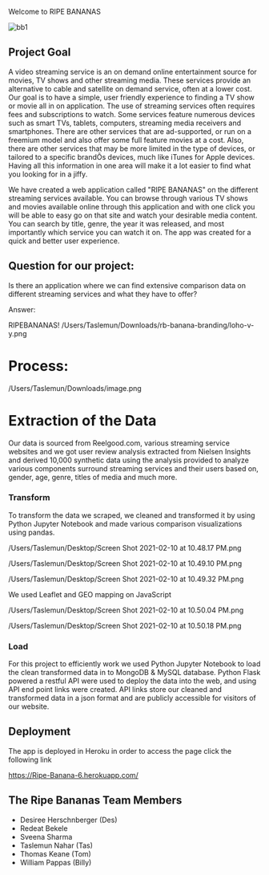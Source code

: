 Welcome to RIPE BANANAS

![bb1](https://user-images.githubusercontent.com/71414243/107602050-6bd24000-6bf6-11eb-9485-caf55b6e0d92.jpg)

## Project Goal

A video streaming service is an on demand online entertainment source for movies, TV shows and other streaming media. These services provide an alternative to cable and satellite on demand service, often at a lower cost. Our goal is to have a simple, user friendly experience to finding a TV show or movie all in on application. The use of streaming services often requires fees and subscriptions to watch. Some services feature numerous devices such as smart TVs, tablets, computers, streaming media receivers and smartphones. There are other services that are ad-supported, or run on a freemium model and also offer some full feature movies at a cost. Also, there are other services that may be more limited in the type of devices, or tailored to a specific brandÕs devices, much like iTunes for Apple devices. Having all this information in one area will make it a lot easier to find what you looking for in a jiffy. 

We have created a web application called "RIPE BANANAS" on the different streaming services available. You can browse through various TV shows and movies available online through this application and with one click you will be able to easy go on that site and watch your desirable media content. You can search by title, genre, the year it was released, and most importantly which service you can watch it on. The app was created for a quick and better user experience. 

## Question for our project:

Is there an application where we can find extensive comparison data on different streaming services and what they have to offer?

Answer: 

RIPEBANANAS! 
/Users/Taslemun/Downloads/rb-banana-branding/loho-v-y.png

# Process: 

/Users/Taslemun/Downloads/image.png


# Extraction of the Data

Our data is sourced from Reelgood.com, various streaming service websites and we got user review analysis extracted from Nielsen Insights and derived 10,000 synthetic data using the analysis provided to analyze various components surround streaming services and their users based on, gender, age, genre, titles of media and much more. 

### Transform

To transform the data we scraped, we cleaned and transformed it by using Python Jupyter Notebook and made various comparison visualizations using pandas. 

/Users/Taslemun/Desktop/Screen Shot 2021-02-10 at 10.48.17 PM.png

/Users/Taslemun/Desktop/Screen Shot 2021-02-10 at 10.49.10 PM.png

/Users/Taslemun/Desktop/Screen Shot 2021-02-10 at 10.49.32 PM.png

We used Leaflet and GEO mapping on JavaScript 

/Users/Taslemun/Desktop/Screen Shot 2021-02-10 at 10.50.04 PM.png

/Users/Taslemun/Desktop/Screen Shot 2021-02-10 at 10.50.18 PM.png


### Load 

For this project to efficiently work we used Python Jupyter Notebook to load the clean transformed data in to MongoDB & MySQL database. 
Python Flask powered a restful API were used to deploy the data into the web, and using API end point links were created. API links store our cleaned and transformed data in a json format and are publicly accessible for visitors of our website.

## Deployment 

The app is deployed in Heroku in order to access the page click the following link 

https://Ripe-Banana-6.herokuapp.com/

## The Ripe Bananas Team Members
* Desiree Herschnberger (Des)
* Redeat Bekele
* Sveena Sharma
* Taslemun Nahar (Tas)
* Thomas Keane (Tom)
* William Pappas (Billy)

